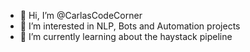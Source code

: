 - 👋 Hi, I’m @CarlasCodeCorner
- 👀 I’m interested in NLP, Bots and Automation projects
- 🌱 I’m currently learning about the haystack pipeline

<!---
CarlasCodeCorner/CarlasCodeCorner is a ✨ special ✨ repository because its `README.md` (this file) appears on your GitHub profile.
You can click the Preview link to take a look at your changes.
--->
